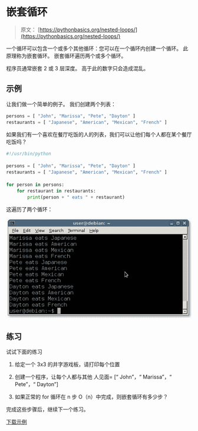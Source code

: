 # 嵌套循环

> 原文： [https://pythonbasics.org/nested-loops/](https://pythonbasics.org/nested-loops/)

一个循环可以包含一个或多个其他循环：您可以在一个循环内创建一个循环。
此原理称为嵌套循环。 嵌套循环遍历两个或多个循环。

程序员通常嵌套 2 或 3 层深度。 高于此的数字只会造成混乱。



## 示例

让我们做一个简单的例子。 我们创建两个列表：

```py
persons = [ "John", "Marissa", "Pete", "Dayton" ]
restaurants = [ "Japanese", "American", "Mexican", "French" ]

```

如果我们有一个喜欢在餐厅吃饭的人的列表，我们可以让他们每个人都在某个餐厅吃饭吗？

```py
#!/usr/bin/python

persons = [ "John", "Marissa", "Pete", "Dayton" ]
restaurants = [ "Japanese", "American", "Mexican", "French" ]

for person in persons:
    for restaurant in restaurants:
        print(person + " eats " + restaurant)

```

这遍历了两个循环：

![nested loop output](img/ced3590bd768580465b8f2fc7dcbf57d.jpg)

## 练习

试试下面的练习

1.  给定一个 3x3 的井字游戏板，请打印每个位置

2.  创建一个程序，让每个人都与其他
    人见面= [“ John”，“ Marissa”，“ Pete”，“ Dayton”]

3.  如果正常的 for 循环在 n 步 O（n）中完成，则嵌套循环有多少步？

完成这些步骤后，继续下一个练习。

[下载示例](https://gum.co/dcsp)